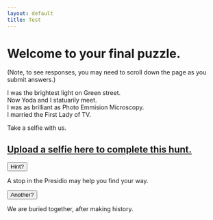```yaml
---
layout: default
title: Test
---
```

 
<h1>Welcome to your final puzzle.</h1>

<p>(Note, to see responses, you may need to scroll down the page as you submit answers.)</p>



<p>
I was the brightest light on Green street.<br>
Now Yoda and I statuarily meet.<br>
I was as brilliant as Photo Emmision Microscopy.<br>
I married the First Lady of TV.</p>

<p>
Take a selfie with us.

</p>
 

<h2><a href="https://docs.google.com/forms/d/e/1FAIpQLSe2IjynsaTsIkEImOaELDfgcA1OAp2zrww_1_P-dbzFeDi0xw/viewform?usp=sf_link">Upload a selfie here to complete this hunt.</a></h2>


<p>
<button onclick="Hint1()" >Hint?</button>
    <div id="Hint1"><div>
    A stop in the Presidio may help you find your way. <br>

<button onclick="Hint1b()" >Another?</button>
    <div id="Hint1b"><div>
    We are buried together, after making history.
</div>
</div>
</div>
</div>

<script type="text/javascript">
  document.getElementById("Hint1").style.display = "none";
</script>

<script>
function Hint1() {
  var x = document.getElementById("Hint1");
  if (x.style.display === "none") {
    x.style.display = "block";
  } else {
    x.style.display = "none";
  }
}
  document.getElementById("Hint1b").style.display = "none";
  function Hint1b() {
    var x = document.getElementById("Hint1b");
    if (x.style.display === "none") {
      x.style.display = "block";
    } else {
      x.style.display = "none";
    }
  }
</script>


